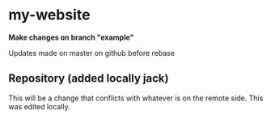 # my-website

__Make changes on branch "example"__

Updates made on master on github before rebase

## Repository (added locally jack)
This will be a change that conflicts
with whatever is on the remote side.
This was edited locally.
